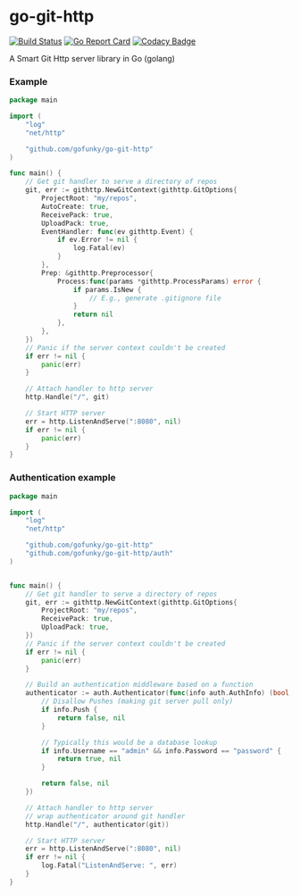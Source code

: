 go-git-http
===========

[![Build Status](https://travis-ci.org/gofunky/go-git-http.svg)](https://travis-ci.org/gofunky/go-git-http)
[![Go Report Card](https://goreportcard.com/badge/github.com/gofunky/go-git-http)](https://goreportcard.com/report/github.com/gofunky/go-git-http)
[![Codacy Badge](https://api.codacy.com/project/badge/Grade/9fa1af12e15f48dc87423ca2cff0c752)](https://www.codacy.com/app/gofunky/go-git-http?utm_source=github.com&amp;utm_medium=referral&amp;utm_content=gofunky/go-git-http&amp;utm_campaign=Badge_Grade)

A Smart Git Http server library in Go (golang)

### Example

```go
package main

import (
    "log"
    "net/http"

    "github.com/gofunky/go-git-http"
)

func main() {
    // Get git handler to serve a directory of repos
    git, err := githttp.NewGitContext(githttp.GitOptions{
    	ProjectRoot: "my/repos",
    	AutoCreate: true,
    	ReceivePack: true,
    	UploadPack: true,
    	EventHandler: func(ev githttp.Event) {
    	    if ev.Error != nil {
    	    	log.Fatal(ev)
    	    }
    	},
    	Prep: &githttp.Preprocessor{
            Process:func(params *githttp.ProcessParams) error {
            	if params.IsNew {
            		// E.g., generate .gitignore file
            	}
            	return nil
    		},
    	},
    })
    // Panic if the server context couldn't be created
    if err != nil {
    	panic(err)
    }

    // Attach handler to http server
    http.Handle("/", git)

    // Start HTTP server
    err = http.ListenAndServe(":8080", nil)
    if err != nil {
        panic(err)
    }
}
```

### Authentication example

```go
package main

import (
    "log"
    "net/http"

    "github.com/gofunky/go-git-http"
    "github.com/gofunky/go-git-http/auth"
)


func main() {
    // Get git handler to serve a directory of repos
    git, err := githttp.NewGitContext(githttp.GitOptions{
    	ProjectRoot: "my/repos",
    	ReceivePack: true,
    	UploadPack: true,
    })
    // Panic if the server context couldn't be created
    if err != nil {
    	panic(err)
    }

    // Build an authentication middleware based on a function
    authenticator := auth.Authenticator(func(info auth.AuthInfo) (bool, error) {
        // Disallow Pushes (making git server pull only)
        if info.Push {
            return false, nil
        }

        // Typically this would be a database lookup
        if info.Username == "admin" && info.Password == "password" {
            return true, nil
        }

        return false, nil
    })

    // Attach handler to http server
    // wrap authenticator around git handler
    http.Handle("/", authenticator(git))

    // Start HTTP server
    err = http.ListenAndServe(":8080", nil)
    if err != nil {
        log.Fatal("ListenAndServe: ", err)
    }
}
```

